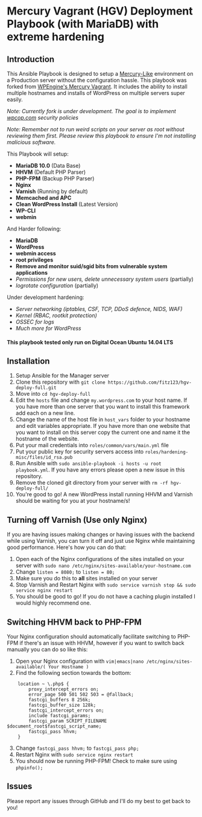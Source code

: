 # Mercury Vagrant (HGV) Deployment Playbook (with MariaDB) with extreme hardening

## Introduction

This Ansible Playbook is designed to setup a [Mercury-Like](https://github.com/wpengine/hgv/) environment on a Production server without the configuration hassle. This playbook was forked from [WPEngine's Mercury Vagrant](https://github.com/wpengine/hgv/). It includes the ability to install multiple hostnames and installs of WordPress on multiple servers super easily.

*Note: Currently fork is under development. The goal is to implement [wpcop.com](http://wpcop.com) security policies*

*Note: Remember not to run weird scripts on your server as root without reviewing them first. Please review this playbook to ensure I'm not installing malicious software.*

This Playbook will setup:

- **MariaDB 10.0** (Data Base)
- **HHVM** (Default PHP Parser)
- **PHP-FPM** (Backup PHP Parser)
- **Nginx**
- **Varnish** (Running by default)
- **Memcached and APC**
- **Clean WordPress Install** (Latest Version)
- **WP-CLI**
- **webmin**

And Harder following: 

- **MariaDB**
- **WordPress**
- **webmin access**
- **root privileges**
- **Remove and monitor suid/sgid bits from vulnerable system applications**
- *Permissions for new users, delete unnecessary system users* (partially)
- *logrotate configuration* (partially)

Under development hardening:

- *Server networking (iptables, CSF, TCP, DDoS defence, NIDS, WAF)*
- *Kernel (RBAC, rootkit protection)*
- *OSSEC for logs*
- *Much more for WordPress*

#### This playbook tested only run on Digital Ocean Ubuntu 14.04 LTS

## Installation

1. Setup Ansible for the Manager server
5. Clone this repository with `git clone https://github.com/fitz123/hgv-deploy-full.git`
6. Move into `cd hgv-deploy-full`
7. Edit the `hosts` file and change `my.wordpress.com` to your host name. If you have more than one server that you want to install this framework add each on a new line.
8. Change the name of the host file in `host_vars` folder to your hostname and edit variables appropriate. If you have more than one website that you want to install on this server copy the current one and name it the hostname of the website.
9. Put your mail credentials into `roles/common/vars/main.yml` file
10. Put your public key for security servers access into `roles/hardening-misc/files/id_rsa.pub`
10. Run Ansible with `sudo ansible-playbook -i hosts -u root playbook.yml`. If you have any errors please open a new issue in this repository.
11. Remove the cloned git directory from your server with `rm -rf hgv-deploy-full/`
12. You're good to go! A new WordPress install running HHVM and Varnish should be waiting for you at your hostname/s!

## Turning off Varnish (Use only Nginx)

If you are having issues making changes or having issues with the backend while using Varnish, you can turn it off and just use Nginx while maintaining good performance. Here's how you can do that:

1. Open each of the Nginx configurations of the sites installed on your server with `sudo nano /etc/nginx/sites-available/your-hostname.com`
2. Change `listen = 8080;` to `listen = 80;` 
3. Make sure you do this to **all** sites installed on your server
4. Stop Varnish and Restart Nginx with `sudo service varnish stop && sudo service nginx restart`
5. You should be good to go! If you do not have a caching plugin installed I would highly recommend one.

## Switching HHVM back to PHP-FPM

Your Nginx configuration should automatically facilitate switching to PHP-FPM if there's an issue with HHVM, however if you want to switch back manually you can do so like this:

1. Open your Nginx configuration with `vim|emacs|nano /etc/nginx/sites-available/( Your Hostname )`
2. Find the following section towards the bottom:

```
    location ~ \.php$ {
        proxy_intercept_errors on;
        error_page 500 501 502 503 = @fallback;
        fastcgi_buffers 8 256k;
        fastcgi_buffer_size 128k;
        fastcgi_intercept_errors on;
        include fastcgi_params;
        fastcgi_param SCRIPT_FILENAME $document_root$fastcgi_script_name;
        fastcgi_pass hhvm;
    }
```

3. Change `fastcgi_pass hhvm;` to `fastcgi_pass php;`
4. Restart Nginx with `sudo service nginx restart`
5. You should now be running PHP-FPM! Check to make sure using `phpinfo();`

## Issues

Please report any issues through GitHub and I'll do my best to get back to you!
